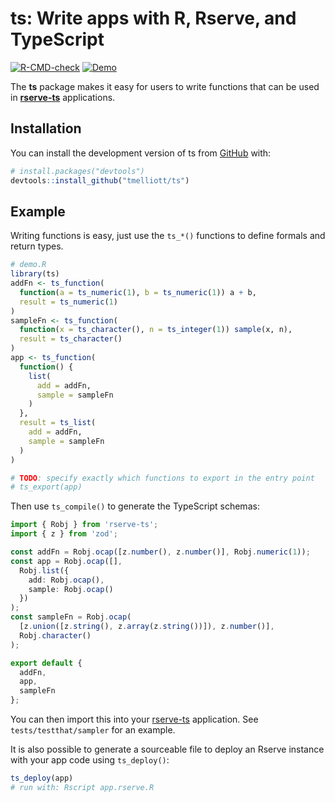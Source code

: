 
<!-- README.md is generated from README.Rmd. Please edit that file -->

# ts: Write apps with R, Rserve, and TypeScript

<!-- badges: start -->

[![R-CMD-check](https://github.com/tmelliott/ts/actions/workflows/R-CMD-check.yaml/badge.svg)](https://github.com/tmelliott/ts/actions/workflows/R-CMD-check.yaml)
[![Demo](https://github.com/tmelliott/ts/actions/workflows/check-demo.yaml/badge.svg)](https://github.com/tmelliott/ts/actions/workflows/check-demo.yaml)
<!-- badges: end -->

The **ts** package makes it easy for users to write functions that can
be used in [**rserve-ts**](https://www.npmjs.com/package/rserve-ts)
applications.

## Installation

You can install the development version of ts from
[GitHub](https://github.com/) with:

``` r
# install.packages("devtools")
devtools::install_github("tmelliott/ts")
```

## Example

Writing functions is easy, just use the `ts_*()` functions to define
formals and return types.

``` r
# demo.R
library(ts)
addFn <- ts_function(
  function(a = ts_numeric(1), b = ts_numeric(1)) a + b,
  result = ts_numeric(1)
)
sampleFn <- ts_function(
  function(x = ts_character(), n = ts_integer(1)) sample(x, n),
  result = ts_character()
)
app <- ts_function(
  function() {
    list(
      add = addFn,
      sample = sampleFn
    )
  },
  result = ts_list(
    add = addFn,
    sample = sampleFn
  )
)

# TODO: specify exactly which functions to export in the entry point
# ts_export(app)
```

Then use `ts_compile()` to generate the TypeScript schemas:

``` typescript
import { Robj } from 'rserve-ts';
import { z } from 'zod';

const addFn = Robj.ocap([z.number(), z.number()], Robj.numeric(1));
const app = Robj.ocap([],
  Robj.list({
    add: Robj.ocap(),
    sample: Robj.ocap()
  })
);
const sampleFn = Robj.ocap(
  [z.union([z.string(), z.array(z.string())]), z.number()],
  Robj.character()
);

export default {
  addFn,
  app,
  sampleFn
};
```

You can then import this into your
[rserve-ts](https://www.npmjs.com/package/rserve-ts) application. See
`tests/testthat/sampler` for an example.

It is also possible to generate a sourceable file to deploy an Rserve
instance with your app code using `ts_deploy()`:

``` r
ts_deploy(app)
# run with: Rscript app.rserve.R
```

